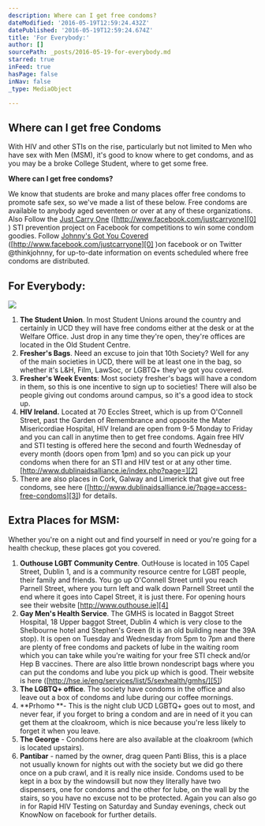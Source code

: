 ```yaml
---
description: Where can I get free condoms?
dateModified: '2016-05-19T12:59:24.432Z'
datePublished: '2016-05-19T12:59:24.674Z'
title: 'For Everybody:'
author: []
sourcePath: _posts/2016-05-19-for-everybody.md
starred: true
inFeed: true
hasPage: false
inNav: false
_type: MediaObject

---
```

<article style=""><h1>Where can I get free Condoms</h1><p>With HIV and other STIs on the rise, particularly but not limited to Men who have sex with Men (MSM), it's good to know where to get condoms, and as you may be a broke College Student, where to get some free. </p></article>

**Where can I get free condoms?**

We know that students are broke and many places offer free condoms to promote safe sex, so we've made a list of these below. Free condoms are available to anybody aged seventeen or over at any of these organizations. Also Follow the [Just Carry One][0] ([http://www.facebook.com/justcarryone][0] ) STI prevention project on Facebook for competitions to win some condom goodies. Follow [Johnny's Got You Covered][1] ([http://www.facebook.com/justcarryone][0] )on facebook or on Twitter @thinkjohnny, for up-to-date information on events scheduled where free condoms are distributed.

## For Everybody:
![](https://the-grid-user-content.s3-us-west-2.amazonaws.com/1864f5e1-ea0b-4a17-8237-cbfc54a31eb7.png)

1. **The Student Union**. In most Student Unions around the country and certainly in UCD they will have free condoms either at the desk or at the Welfare Office. Just drop in any time they're open, they're offices are located in the Old Student Centre.
2. **Fresher's Bags**. Need an excuse to join that 10th Society? Well for any of the main societies in UCD, there will be at least one in the bag, so whether it's L&H, Film, LawSoc, or LGBTQ+ they've got you covered.
3. **Fresher's Week Events**: Most society fresher's bags will have a condom in them, so this is one incentive to sign up to societies! There will also be people giving out condoms around campus, so it's a good idea to stock up.
4. **HIV Ireland.** Located at 70 Eccles Street, which is up from O'Connell Street, past the Garden of Remembrance and opposite the Mater Misericordiae Hospital, HIV Ireland are open from 9-5 Monday to Friday and you can call in anytime then to get free condoms. Again free HIV and STI testing is offered here the second and fourth Wednesday of every month (doors open from 1pm) and so you can pick up your condoms when there for an STI and HIV test or at any other time. [http://www.dublinaidsalliance.ie/index.php?page=][2]
5. There are also places in Cork, Galway and Limerick that give out free condoms, see here ([http://www.dublinaidsalliance.ie/?page=access-free-condoms][3]) for details.

## Extra Places for MSM:

Whether you're on a night out and find yourself in need or you're going for a health checkup, these places got you covered.

1. **Outhouse LGBT Community Centre**. OutHouse is located in 105 Capel Street, Dublin 1, and is a community resource centre for LGBT people, their family and friends. You go up O'Connell Street until you reach Parnell Street, where you turn left and walk down Parnell Street until the end where it goes into Capel Street, it is just there. For opening hours see their website [http://www.outhouse.ie][4]
2. **Gay Men's Health Service**. The GMHS is located in Baggot Street Hospital, 18 Upper baggot Street, Dublin 4 which is very close to the Shelbourne hotel and Stephen's Green (It is an old building near the 39A stop). It is open on Tuesday and Wednesday from 5pm to 7pm and there are plenty of free condoms and packets of lube in the waiting room which you can take while you're waiting for your free STI check and/or Hep B vaccines. There are also little brown nondescript bags where you can put the condoms and lube you pick up which is good. Their website is here ([http://hse.ie/eng/services/list/5/sexhealth/gmhs/][5])
3. **The LGBTQ+ office**. The society have condoms in the office and also leave out a box of condoms and lube during our coffee mornings.
4. **Prhomo **- This is the night club UCD LGBTQ+ goes out to most, and never fear, if you forget to bring a condom and are in need of it you can get them at the cloakroom, which is nice because you're less likely to forget it when you leave.
5. **The George** - Condoms here are also available at the cloakroom (which is located upstairs).
6. **Pantibar** - named by the owner, drag queen Panti Bliss, this is a place not usually known for nights out with the society but we did go there once on a pub crawl, and it is really nice inside. Condoms used to be kept in a box by the windowsill but now they literally have two dispensers, one for condoms and the other for lube, on the wall by the stairs, so you have no excuse not to be protected. Again you can also go in for Rapid HIV Testing on Saturday and Sunday evenings, check out KnowNow on facebook for further details.

[0]: http://www.facebook.com/justcarryone
[1]: http://www.facebook.com/thinkjohnny
[2]: http://www.dublinaidsalliance.ie/index.php?page=
[3]: http://www.dublinaidsalliance.ie/?page=access-free-condoms
[4]: http://www.outhouse.ie/
[5]: http://hse.ie/eng/services/list/5/sexhealth/gmhs/